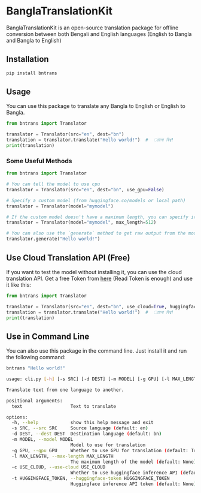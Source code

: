 # BanglaTranslationKit

BanglaTranslationKit is an open-source translation package for offline conversion between both Bengali and English languages (English to Bangla and Bangla to English)

## Installation

```bash
pip install bntrans
```

## Usage

You can use this package to translate any Bangla to English or English to Bangla.

```python
from bntrans import Translator

translator = Translator(src="en", dest="bn")
translation = translator.translate("Hello world!")  #  ্যালো বিশ্ব!
print(translation)
```

### Some Useful Methods

```python
from bntrans import Translator

# You can tell the model to use cpu
translator = Translator(src="en", dest="bn", use_gpu=False)

# Specify a custom model (from huggingface.co/models or local path)
translator = Translator(model="mymodel")

# If the custom model doesn't have a maximum length, you can specify it. It is better to specify it as some models have wrong maximum length in their config.
translator = Translator(model="mymodel", max_length=512)

# You can also use the `generate` method to get raw output from the model
translator.generate("Hello world!")
```

## Use Cloud Translation API (Free)

If you want to test the model without installing it, you can use the cloud translation API. Get a free Token from [here](https://huggingface.co/settings/tokens) (Read Token is enough) and use it like this:

```python
from bntrans import Translator

translator = Translator(src="en", dest="bn", use_cloud=True, huggingface_token="YOUR_TOKEN")
translation = translator.translate("Hello world!")  #  ্যালো বিশ্ব!
print(translation)
```

## Use in Command Line

You can also use this package in the command line. Just install it and run the following command:

```bash
bntrans "Hello world!"
```

```bash
usage: cli.py [-h] [-s SRC] [-d DEST] [-m MODEL] [-g GPU] [-l MAX_LENGTH] [-c USE_CLOUD] [-t HUGGINGFACE_TOKEN] text

Translate text from one language to another.

positional arguments:
  text                  Text to translate

options:
  -h, --help            show this help message and exit
  -s SRC, --src SRC     Source language (default: en)
  -d DEST, --dest DEST  Destination language (default: bn)
  -m MODEL, --model MODEL
                        Model to use for translation
  -g GPU, --gpu GPU     Whether to use GPU for translation (default: True)
  -l MAX_LENGTH, --max-length MAX_LENGTH
                        The maximum length of the model (default: None)
  -c USE_CLOUD, --use-cloud USE_CLOUD
                        Whether to use huggingface inference API (default: False)
  -t HUGGINGFACE_TOKEN, --huggingface-token HUGGINGFACE_TOKEN
                        Huggingface inference API token (default: None)
```
